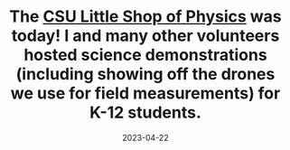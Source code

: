 ---
layout: post
title:  "The <a href='https://www.lsop.colostate.edu/'>CSU Little Shop of Physics</a> was today! I and many other volunteers hosted science demonstrations (including showing off the drones we use for field measurements) for K-12 students."
date:   2023-04-22
categories: jekyll update
---